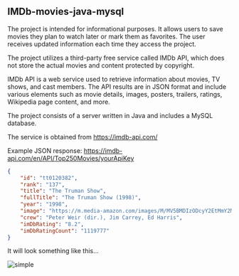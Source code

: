 IMDb-movies-java-mysql
-------------------------
The project is intended for informational purposes. It allows users to save movies they plan to watch later or mark them as favorites. The user receives updated information each time they access the project.

The project utilizes a third-party free service called IMDb API, which does not store the actual movies and content protected by copyright.

IMDb API is a web service used to retrieve information about movies, TV shows, and cast members. The API results are in JSON format and include various elements such as movie details, images, posters, trailers, ratings, Wikipedia page content, and more.

The project consists of a server written in Java and includes a MySQL database.

The service is obtained from https://imdb-api.com/

Example JSON response: https://imdb-api.com/en/API/Top250Movies/yourApiKey
``` JSON
{
    "id": "tt0120382",
    "rank": "137",
    "title": "The Truman Show",
    "fullTitle": "The Truman Show (1998)",
    "year": "1998",
    "image": "https://m.media-amazon.com/images/M/MV5BMDIzODcyY2EtMmY2MC00ZWVlLTgwMzAtMjQwOWUyNmJjNTYyXkEyXkFqcGdeQXVyNDk3NzU2MTQ@._V1_Ratio0.6716_AL_.jpg",
    "crew": "Peter Weir (dir.), Jim Carrey, Ed Harris",
    "imDbRating": "8.2",
    "imDbRatingCount": "1119777"
}
```
It will look something like this...

![simple](https://github.com/Saidge59/IMDb-movies-nodejs-mysql/assets/30416091/cbd532da-dad7-4739-a1be-d893a1aac6bb)
